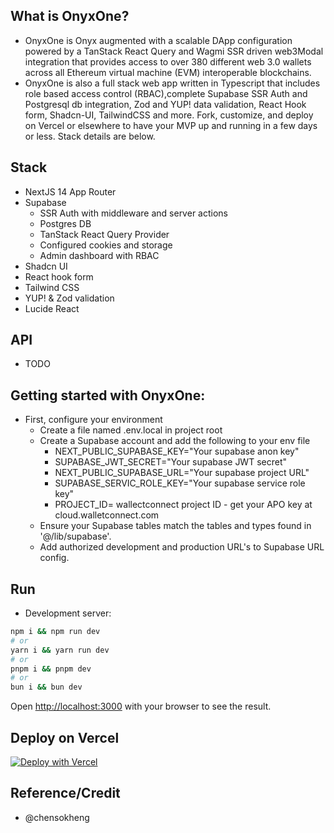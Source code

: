 ## What is OnyxOne?

- OnyxOne is Onyx augmented with a scalable DApp configuration powered by a TanStack React Query and Wagmi SSR driven web3Modal integration that provides access to over 380 different web 3.0 wallets across all Ethereum virtual machine (EVM) interoperable blockchains. 
- OnyxOne is also a full stack web app written in Typescript that includes role based access control (RBAC),complete Supabase SSR Auth and Postgresql db integration, Zod and YUP! data validation, React Hook form, Shadcn-UI, TailwindCSS and more. Fork, customize, and deploy on Vercel or elsewhere to have your MVP up and running in a few days or less. Stack details are 
below. 

## Stack 
- NextJS 14 App Router
- Supabase 
  - SSR Auth with middleware and server actions
  - Postgres DB 
  - TanStack React Query Provider 
  - Configured cookies and storage
  - Admin dashboard with RBAC
- Shadcn UI 
- React hook form 
- Tailwind CSS 
- YUP! & Zod validation 
- Lucide React

## API 
- TODO

## Getting started with OnyxOne:
- First, configure your environment
  - Create a file named .env.local in project root
  - Create a Supabase account and add the following to your env file
    - NEXT_PUBLIC_SUPABASE_KEY="Your supabase anon key"
    - SUPABASE_JWT_SECRET="Your supabase JWT secret"
    - NEXT_PUBLIC_SUPABASE_URL="Your supabase project URL"
    - SUPABASE_SERVIC_ROLE_KEY="Your supabase service role key"
    - PROJECT_ID= wallectconnect project ID - get your APO key at cloud.walletconnect.com
  - Ensure your Supabase tables match the tables and types found in '@/lib/supabase'.
  - Add authorized development and production URL's to Supabase URL config. 
## Run  
- Development server:

```bash
npm i && npm run dev
# or
yarn i && yarn run dev
# or
pnpm i && pnpm dev
# or
bun i && bun dev
```

Open [http://localhost:3000](http://localhost:3000) with your browser to see the result.


## Deploy on Vercel

[![Deploy with Vercel](https://vercel.com/button)](https://vercel.com/new/clone?repository-url=https%3A%2F%2Fgithub.com%2Fquantum-one-dlt%2Fonyx-one%2Ftree%2Fquantumone)

## Reference/Credit
- @chensokheng 
